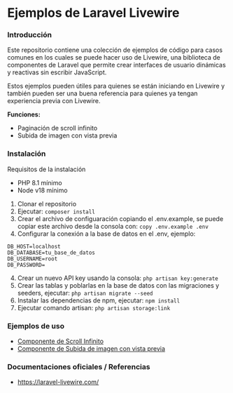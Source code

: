 
#  Ejemplos de Laravel Livewire

### Introducción

Este repositorio contiene una colección de ejemplos de código para casos comunes en los cuales se puede hacer uso de Livewire, una biblioteca de componentes de Laravel que permite crear interfaces de usuario dinámicas y reactivas sin escribir JavaScript.

Estos ejemplos pueden útiles para quienes se están iniciando en Livewire y  también pueden ser una buena referencia para quienes ya tengan experiencia previa con Livewire.

**Funciones:**
* Paginación de scroll infinito
* Subida de imagen con vista previa
    
### Instalación

Requisitos de la instalación
* PHP 8.1 mínimo
* Node v18 mínimo

1. Clonar el repositorio
2. Ejecutar: ``` composer install ```
2. Crear el archivo de configuaración copiando el .env.example, se puede copiar este archivo desde la consola con: ``` copy .env.example .env ```
3.  Configurar la conexión a la base de datos en el .env, ejemplo:
```
DB_HOST=localhost
DB_DATABASE=tu_base_de_datos
DB_USERNAME=root
DB_PASSWORD=
```
4. Crear un nuevo API key usando la consola: ``` php artisan key:generate ``` 
5. Crear las tablas y poblarlas en la base de datos con las migraciones y seeders, ejecutar: ``` php artisan migrate --seed ```
6. Instalar las dependencias de npm, ejecutar: ``` npm install ```
7. Ejecutar comando artisan:  ``` php artisan storage:link ```

### Ejemplos de uso 

* [Componente de Scroll Infinito](/ejemplos-livewire/blob/main/app/Http/Livewire/InfiniteScroll.php)
* [Componente de Subida de imagen con vista previa](/ejemplos-livewire/blob/main/app/Http/Livewire/UploadImageWithPreview.php)

### Documentaciones oficiales / Referencias
* https://laravel-livewire.com/
